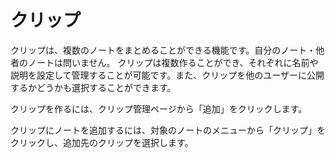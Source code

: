 # クリップ

クリップは、複数のノートをまとめることができる機能です。自分のノート・他者のノートは問いません。
クリップは複数作ることができ、それぞれに名前や説明を設定して管理することが可能です。また、クリップを他のユーザーに公開するかどうかも選択することができます。

クリップを作るには、クリップ管理ページから「追加」をクリックします。

クリップにノートを追加するには、対象のノートのメニューから「クリップ」をクリックし、追加先のクリップを選択します。
